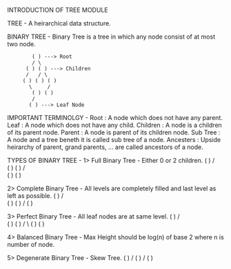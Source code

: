 INTRODUCTION OF TREE MODULE

TREE - A heirarchical data structure.

BINARY TREE - Binary Tree is a tree in which any node consist of at most two node.


            ( ) ---> Root
            / \
          ( ) ( ) ---> Children
          /   / \
         ( ) ( ) ( )
           \     /
            ( ) ( )
            /
           ( ) ---> Leaf Node

IMPORTANT TERMINOLGY - 
Root : A node which does not have any parent.
Leaf : A node which does not have any child.
Children : A node is a children of its parent node.
Parent : A node is parent of its children node.
Sub Tree : A node and a tree beneth it is called sub tree of a node.
Ancesters : Upside heirarchy of parent, grand parents, ...  are called ancestors of a node.

TYPES OF BINARY TREE - 
1> Full Binary Tree - Either 0 or 2 children.
        ( )
        / \
      ( ) ( )
      / \
    ( ) ( )

2> Complete Binary Tree - All levels are completely filled and last level as left as possible.
        ( )
        / \
      ( ) ( )
      / 
     ( )

3> Perfect Binary Tree -  All leaf nodes are at same level.
        ( )
        / \
      ( ) ( )
      /     \ 
     ( )    ( )  

4> Balanced Binary Tree - Max Height should be log(n) of base 2 where n is number of node.

5> Degenerate Binary Tree - Skew Tree.
        ( )
        /
       ( )
       /
      ( )
